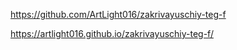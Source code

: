 https://github.com/ArtLight016/zakrivayuschiy-teg-f

https://artlight016.github.io/zakrivayuschiy-teg-f/

